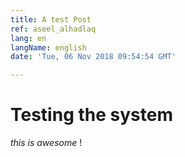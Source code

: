 ```yaml
---
title: A test Post
ref: aseel_alhadlaq
lang: en
langName: english
date: 'Tue, 06 Nov 2018 09:54:54 GMT'

---
```

# Testing the system 
*this is awesome* !
